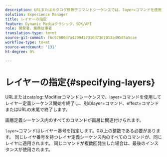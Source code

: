 ```yaml
---
description: URLまたはカタログ修飾子コマンドシーケンスでは、layer=コマンドを使用してレイヤー定義シーケンス開始を行い、他のlayer=コマンド、effect=コマンドまたはURLの末尾で終了します。
solution: Experience Manager
title: レイヤーの指定
feature: Dynamic Mediaクラシック，SDK/API
role: 開発者、業務従事者
translation-type: tm+mt
source-git-commit: f6c97606d7a4209427316d7367013ad9585a5cae
workflow-type: tm+mt
source-wordcount: '131'
ht-degree: 0%

---
```



# レイヤーの指定{#specifying-layers}

URLまたはcatalog::Modifierコマンドシーケンスで、layer=コマンドを使用してレイヤー定義シーケンス開始を終了し、別のlayer=コマンド、effect=コマンドまたはURLの末尾で終了します。

画層定義シーケンス内のすべてのコマンドが画層に関連付けられます。

`layer=`コマンドはレイヤー番号を指定します。0以上の整数である必要があります。 同じレイヤ番号を持つレイヤ定義シーケンス内のすべてのコマンドが、同じレイヤに適用されます。 同じコマンドが複数回発生した場合は、最後のインスタンスが使用されます。
